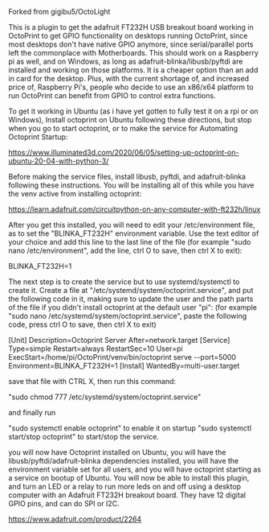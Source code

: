 Forked from gigibu5/OctoLight

This is a plugin to get the adafruit FT232H USB breakout board working in OctoPrint to get GPIO functionality on desktops running OctoPrint, since most desktops don't have native GPIO anymore, since serial/parallel ports left the commonplace with Motherboards. This should work on a Raspberry pi as well, and on Windows, as long as adafruit-blinka/libusb/pyftdi are installed and working on those platforms. It is a cheaper option than an add in card for the desktop. Plus, with the current shortage of, and increased price of, Raspberry Pi's, people who decide to use an x86/x64 platform to run OctoPrint can benefit from GPIO to control extra functions.



To get it working in Ubuntu (as i have yet gotten to fully test it on a rpi or on Windows), Install octoprint on Ubuntu following these directions, but stop when you go to start octoprint, or to make the service for Automating Octoprint Startup:

https://www.illuminated3d.com/2020/06/05/setting-up-octoprint-on-ubuntu-20-04-with-python-3/

Before making the service files, install libusb, pyftdi, and adafruit-blinka following these instructions. You will be installing all of this while you have the venv active from installing octoprint:

https://learn.adafruit.com/circuitpython-on-any-computer-with-ft232h/linux

After you get this installed, you will need to edit your /etc/environment file, as to set the "BLINKA_FT232H" environment variable. Use the text editor of your choice and add this line to the last line of the file (for example "sudo nano /etc/environment", add the line, ctrl O to save, then ctrl X to exit):

BLINKA_FT232H=1

The next step is to create the service but to use systemd/systemctl to create it. Create a file at "/etc/systemd/system/octoprint.service", and put the following code in it, making sure to update the user and the path parts of the file if you didn't install octoprint at the default user "pi": (for example "sudo nano /etc/systemd/system/octoprint.service", paste the following code, press ctrl O to save, then ctrl X to exit)

[Unit]
Description=Octoprint Server
After=network.target
[Service]
Type=simple
Restart=always
RestartSec=10
User=pi
ExecStart=/home/pi/OctoPrint/venv/bin/octoprint serve --port=5000
Environment=BLINKA_FT232H=1
[Install]
WantedBy=multi-user.target

save that file with CTRL X, then run this command:

"sudo chmod 777 /etc/systemd/system/octoprint.service"

and finally run

"sudo systemctl enable octoprint" to enable it on startup
"sudo systemctl start/stop octoprint" to start/stop the service.

you will now have Octoprint installed on Ubuntu, you will have the libusb/pyftdi/adafruit-blinka dependencies installed, you will have the environment variable set for all users, and you will have octoprint starting as a service on bootup of Ubuntu. You will now be able to install this plugin, and turn an LED or a relay to run more leds on and off using a desktop computer with an Adafruit FT232H breakout board. They have 12 digital GPIO pins, and can do SPI or I2C.

https://www.adafruit.com/product/2264

